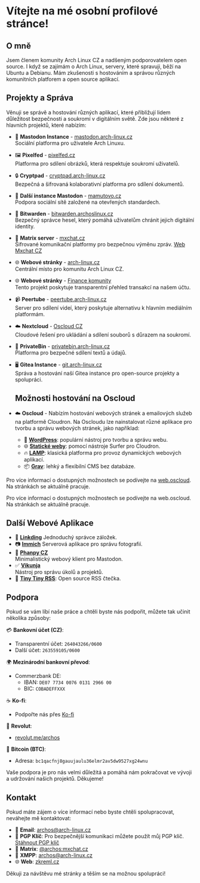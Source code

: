 # Vítejte na mé osobní profilové stránce!

## O mně

Jsem členem komunity Arch Linux CZ a nadšeným podporovatelem open source. I když se zajímám o Arch Linux, servery, které spravuji, běží na Ubuntu a Debianu. Mám zkušenosti s hostováním a správou různých komunitních platforem a open source aplikací.

## Projekty a Správa

Věnuji se správě a hostování různých aplikací, které přibližují lidem důležitost bezpečnosti a soukromí v digitálním světě. Zde jsou některé z hlavních projektů, které nabízím:

- 🐘 **Mastodon Instance** - [mastodon.arch-linux.cz](https://mastodon.arch-linux.cz)  
  Sociální platforma pro uživatele Arch Linuxu.

- 🖼️ **Pixelfed** - [pixelfed.cz](https://pixelfed.cz)  
  Platforma pro sdílení obrázků, která respektuje soukromí uživatelů.

- 🔒 **Cryptpad** - [cryptpad.arch-linux.cz](https://cryptpad.arch-linux.cz)  
  Bezpečná a šifrovaná kolaborativní platforma pro sdílení dokumentů.

- 🐘 **Další instance Mastodon** - [mamutovo.cz](https://mamutovo.cz)  
  Podpora sociální sítě založené na otevřených standardech.

- 🔑 **Bitwarden** - [bitwarden.archoslinux.cz](https://bitwarden.archoslinux.cz)  
  Bezpečný správce hesel, který pomáhá uživatelům chránit jejich digitální identity.

- 💬 **Matrix server** - [mxchat.cz](https://mxchat.cz)  
  Šifrované komunikační platformy pro bezpečnou výměnu zpráv.
[Web Mxchat CZ](https://web.mxchat.cz)
- 🌐 **Webové stránky** - [arch-linux.cz](https://arch-linux.cz)  
  Centrální místo pro komunitu Arch Linux CZ.

- 🌐 **Webové stránky** - [Finance komunity](https://finance.oscloud.cz/)  
  Tento projekt poskytuje transparentní přehled transakcí na našem účtu.
- 📹 **Peertube** - [peertube.arch-linux.cz](https://peertube.arch-linux.cz)  
  Server pro sdílení videí, který poskytuje alternativu k hlavním mediálním platformám.

- ☁️ **Nextcloud** - [Oscloud CZ](https://oscloud.cz)  
  Cloudové řešení pro ukládání a sdílení souborů s důrazem na soukromí.

- 📝 **PrivateBin** - [privatebin.arch-linux.cz](https://privatebin.arch-linux.cz)  
  Platforma pro bezpečné sdílení textů a údajů.

- 🖥️ **Gitea Instance** - [git.arch-linux.cz](https://git.arch-linux.cz)  
  Správa a hostování naší Gitea instance pro open-source projekty a spolupráci.
  ## Možnosti hostování na Oscloud
  

- ☁️ **Oscloud** - Nabízím hostování webových stránek a emailových služeb na platformě Cloudron. Na Oscloudu lze nainstalovat různé aplikace pro tvorbu a správu webových stránek, jako například:
  - 📝 **[WordPress](https://wordpress.org)**: populární nástroj pro tvorbu a správu webu.
  - 🌐 **[Statické weby](https://github.com/cloudron-io/surfer-app)**: pomocí nástroje Surfer pro Cloudron.
  - 🔥 **[LAMP](https://en.wikipedia.org/wiki/LAMP_(software_bundle))**: klasická platforma pro provoz dynamických webových aplikací.
  - 📦 **[Grav](https://getgrav.org)**: lehký a flexibilní CMS bez databáze.

Pro více informací o dostupných možnostech se podívejte na [web.oscloud](#). Na stránkách se aktuálně pracuje.

Pro více informací o dostupných možnostech se podívejte na web.oscloud. Na stránkách se aktuálně pracuje.

## Další Webové Aplikace

- 📑 **[Linkding](https://linkding.arch-linux.cz)** Jednoduchý správce záložek.
- 📷 **[Immich](https://mycloud.photos)** Serverová aplikace pro správu fotografií.
- 🐧 **[Phanpy CZ](https://phanpy.cz)**  
  Minimalistický webový klient pro Mastodon.
- ✅ **[Vikunja](https://todo.oscloud.cz)**  
  Nástroj pro správu úkolů a projektů.
- 📖 **[Tiny Tiny RSS](https://rss.oscloud.cz)**: Open source RSS čtečka.

## Podpora

Pokud se vám líbí naše práce a chtěli byste nás podpořit, můžete tak učinit několika způsoby:

💳 **Bankovní účet (CZ)**:  
   - Transparentní účet: `264043266/0600`
   - Další účet: `263559105/0600`

🌍 **Mezinárodní bankovní převod**:  
   - Commerzbank DE:  
     - IBAN: `DE07 7734 0076 0131 2966 00`  
     - BIC: `COBADEFFXXX`

☕ **Ko-fi**:  
   - Podpořte nás přes [Ko-fi](https://ko-fi.com/archlinuxcz)

🔄 **Revolut**:  
   - [revolut.me/archos](http://revolut.me/archos)

🔗 **Bitcoin (BTC)**:  
   - Adresa: `bc1qacfnj8gauujaulu36elmr2av5dw9527xg24wnu`

Vaše podpora je pro nás velmi důležitá a pomáhá nám pokračovat ve vývoji a udržování našich projektů. Děkujeme!

## Kontakt

Pokud máte zájem o více informací nebo byste chtěli spolupracovat, neváhejte mě kontaktovat:

- 📧 **Email**: [archos@arch-linux.cz](mailto:archos@arch-linux.cz)
- 🔐 **PGP Klíč**: Pro bezpečnější komunikaci můžete použít můj PGP klíč. [Stáhnout PGP klíč](https://keys.openpgp.org/vks/v1/by-fingerprint/680969DCE130737DE4E1EBA5BB4FC2744432BD88)
- 💬 **Matrix**: [@archos:mxchat.cz](https://matrix.to/#/@archos:mxchat.cz)
- 💬 **XMPP**: [archos@arch-linux.cz](xmpp:archos@arch-linux.cz)
- 🌐 **Web**: [zkreml.cz](https://zkreml.cz)

Děkuji za návštěvu mé stránky a těším se na možnou spolupráci!


